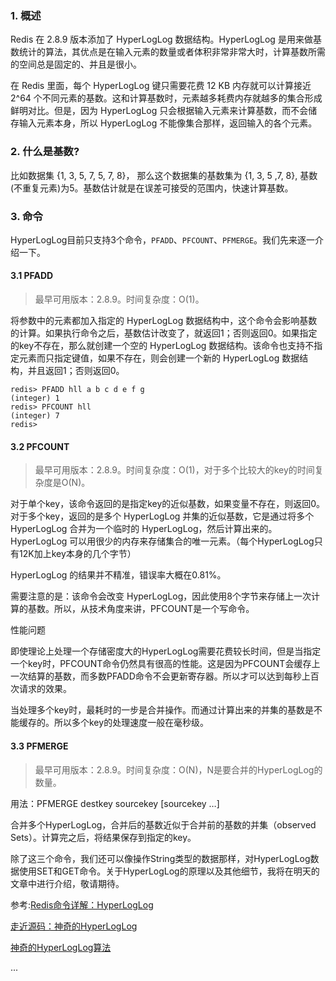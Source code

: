 ### 1. 概述

Redis 在 2.8.9 版本添加了 HyperLogLog 数据结构。HyperLogLog 是用来做基数统计的算法，其优点是在输入元素的数量或者体积非常非常大时，计算基数所需的空间总是固定的、并且是很小。

在 Redis 里面，每个 HyperLogLog 键只需要花费 12 KB 内存就可以计算接近 2^64 个不同元素的基数。这和计算基数时，元素越多耗费内存就越多的集合形成鲜明对比。但是，因为 HyperLogLog 只会根据输入元素来计算基数，而不会储存输入元素本身，所以 HyperLogLog 不能像集合那样，返回输入的各个元素。

### 2. 什么是基数?

比如数据集 {1, 3, 5, 7, 5, 7, 8}， 那么这个数据集的基数集为 {1, 3, 5 ,7, 8}, 基数(不重复元素)为5。基数估计就是在误差可接受的范围内，快速计算基数。

### 3. 命令

HyperLogLog目前只支持3个命令，`PFADD`、`PFCOUNT`、`PFMERGE`。我们先来逐一介绍一下。

#### 3.1 PFADD

> 最早可用版本：2.8.9。时间复杂度：O(1)。

将参数中的元素都加入指定的 HyperLogLog 数据结构中，这个命令会影响基数的计算。如果执行命令之后，基数估计改变了，就返回1；否则返回0。如果指定的key不存在，那么就创建一个空的 HyperLogLog 数据结构。该命令也支持不指定元素而只指定键值，如果不存在，则会创建一个新的 HyperLogLog 数据结构，并且返回1；否则返回0。  
```
redis> PFADD hll a b c d e f g
(integer) 1
redis> PFCOUNT hll
(integer) 7
redis>
```

#### 3.2 PFCOUNT

> 最早可用版本：2.8.9。时间复杂度：O(1)，对于多个比较大的key的时间复杂度是O(N)。

对于单个key，该命令返回的是指定key的近似基数，如果变量不存在，则返回0。对于多个key，返回的是多个 HyperLogLog 并集的近似基数，它是通过将多个 HyperLogLog 合并为一个临时的 HyperLogLog，然后计算出来的。HyperLogLog 可以用很少的内存来存储集合的唯一元素。（每个HyperLogLog只有12K加上key本身的几个字节）

HyperLogLog 的结果并不精准，错误率大概在0.81%。

需要注意的是：该命令会改变 HyperLogLog，因此使用8个字节来存储上一次计算的基数。所以，从技术角度来讲，PFCOUNT是一个写命令。

性能问题

即使理论上处理一个存储密度大的HyperLogLog需要花费较长时间，但是当指定一个key时，PFCOUNT命令仍然具有很高的性能。这是因为PFCOUNT会缓存上一次结算的基数，而多数PFADD命令不会更新寄存器。所以才可以达到每秒上百次请求的效果。

当处理多个key时，最耗时的一步是合并操作。而通过计算出来的并集的基数是不能缓存的。所以多个key的处理速度一般在毫秒级。

#### 3.3 PFMERGE

> 最早可用版本：2.8.9。时间复杂度：O(N)，N是要合并的HyperLogLog的数量。

用法：PFMERGE destkey sourcekey [sourcekey …]

合并多个HyperLogLog，合并后的基数近似于合并前的基数的并集（observed Sets）。计算完之后，将结果保存到指定的key。

除了这三个命令，我们还可以像操作String类型的数据那样，对HyperLogLog数据使用SET和GET命令。关于HyperLogLog的原理以及其他细节，我将在明天的文章中进行介绍，敬请期待。



参考:[Redis命令详解：HyperLogLog](https://mp.weixin.qq.com/s/vZ2c0lKXJNR1x8Is10iWkA)

[走近源码：神奇的HyperLogLog](https://mp.weixin.qq.com/s/4uyaGeqz9nfSnZGih4JBBw)

[神奇的HyperLogLog算法](http://www.rainybowe.com/blog/2017/07/13/%E7%A5%9E%E5%A5%87%E7%9A%84HyperLogLog%E7%AE%97%E6%B3%95/index.html?utm_source=tuicool&utm_medium=referral)


...
